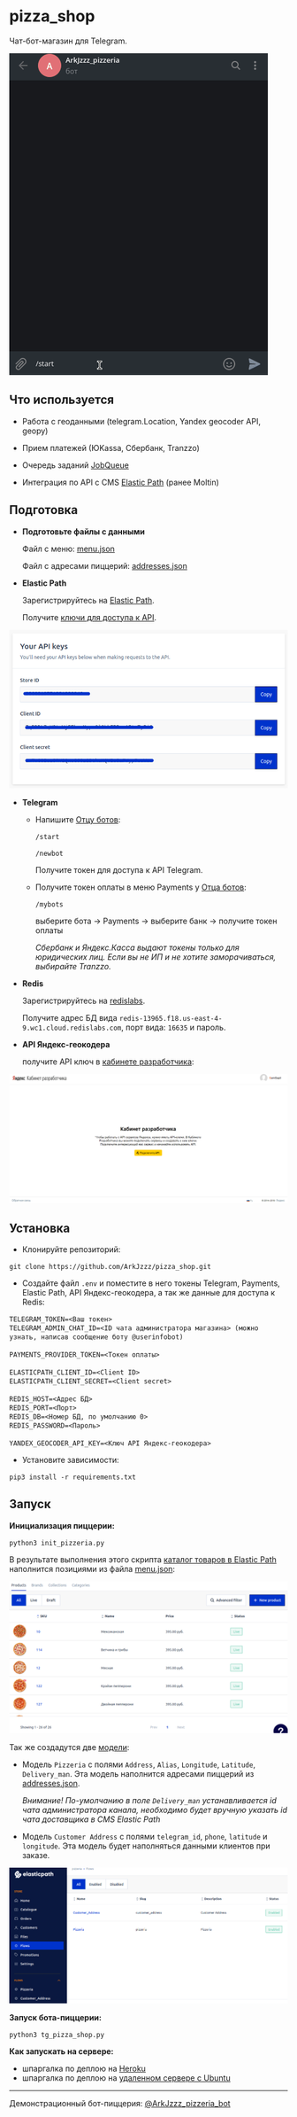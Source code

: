 # pizza_shop

Чат-бот-магазин для Telegram.

![](static/pizzeria_bot_in_progress.gif)


## Что используется 

- Работа с геоданными (telegram.Location, Yandex geocoder API, geopy)

- Прием платежей (ЮKassa, Сбербанк, Tranzzo)

- Очередь заданий [JobQueue](https://github.com/python-telegram-bot/python-telegram-bot/wiki/Extensions-%E2%80%93-JobQueue/0c79111ed68022f4936c2725f9827eac0a5240a0)

- Интеграция по API с CMS [Elastic Path](https://www.elasticpath.com/) (ранее Moltin)




## Подготовка

- **Подготовьте файлы с данными**
    
    Файл с меню: [menu.json](static/menu.json) 
    
    Файл с адресами пиццерий: [addresses.json](static/addresses.json)


- **Elastic Path**
    
    Зарегистрируйтесь на [Elastic Path](https://www.elasticpath.com/).

    Получите [ключи для доступа к API](https://dashboard.elasticpath.com/app).

![](static/elasticpath_keys.png)


- **Telegram**

    - Напишите [Отцу ботов](https://telegram.me/BotFather):

        ```
        /start
        ```

        ```
        /newbot
        ```

        Получите токен для доступа к API Telegram.

    - Получите токен оплаты в меню Payments у [Отца ботов](https://telegram.me/BotFather):

        ```
        /mybots
        ```
        
        выберите бота -> Payments -> выберите банк -> получите токен оплаты

        
        _Сбербанк и Яндекс.Касса выдают токены только для юридических лиц. Если вы не ИП и не хотите заморачиваться, выбирайте Tranzzo._


- **Redis**

    Зарегистрируйтесь на [redislabs](https://redislabs.com/).

    Получите адрес БД вида `redis-13965.f18.us-east-4-9.wc1.cloud.redislabs.com`, порт вида: `16635` и пароль.

- **API Яндекс-геокодера**
    
    получите API ключ в [кабинете разработчика](https://developer.tech.yandex.ru/):

![geocoder_api_howto](static/geocoder_api_howto.gif)



## Установка

- Клонируйте репозиторий:
```
git clone https://github.com/ArkJzzz/pizza_shop.git
```

- Создайте файл ```.env``` и поместите в него токены Telegram, Payments, Elastic Path, API Яндекс-геокодера, а так же данные для доступа к Redis:
```
TELEGRAM_TOKEN=<Ваш токен>
TELEGRAM_ADMIN_CHAT_ID=<ID чата администратора магазина> (можно узнать, написав сообщение боту @userinfobot)

PAYMENTS_PROVIDER_TOKEN=<Токен оплаты>

ELASTICPATH_CLIENT_ID=<Client ID>
ELASTICPATH_CLIENT_SECRET=<Client secret>

REDIS_HOST=<Адрес БД>
REDIS_PORT=<Порт>
REDIS_DB=<Номер БД, по умолчанию 0>
REDIS_PASSWORD=<Пароль>

YANDEX_GEOCODER_API_KEY=<Ключ API Яндекс-геокодера>
```

- Установите зависимости:
```
pip3 install -r requirements.txt
```

## Запуск

**Инициализация пиццерии:**

```
python3 init_pizzeria.py
```

В результате выполнения этого скрипта [каталог товаров в Elastic Path](https://dashboard.elasticpath.com/app/catalogue/products) наполнится позициями из файла [menu.json](static/menu.json):

![](static/elasticpath_catalogue.png)

Так же создадутся две [модели](https://dashboard.elasticpath.com/app/flows):

- Модель `Pizzeria` с полями `Address`, `Alias`, `Longitude`, `Latitude`, `Delivery_man`. Эта модель наполнится адресами пиццерий  из [addresses.json](static/addresses.json). 

    _Внимание! По-умолчанию в поле `Delivery_man` устанавливается id чата администратора канала, необходимо будет вручную указать id чата доставщика в CMS Elastic Path_


- Модель `Customer Address` с полями `telegram_id`, `phone`, `latitude` и `longitude`. Эта модель будет наполняться данными клиентов при заказе.

![](static/elasticpath_flows.png)


**Запуск бота-пиццерии:**

```
python3 tg_pizza_shop.py
```

**Как запускать на сервере:**

- шпаргалка по деплою на [Heroku](https://github.com/ArkJzzz/heroku_deploy)
- шпаргалка по деплою на [удаленном сервере с Ubuntu](https://github.com/ArkJzzz/remote_server_deploy.git)

------
Демонстрационный бот-пиццерия: [@ArkJzzz_pizzeria_bot](https://telegram.me/ArkJzzz_pizzeria_bot)